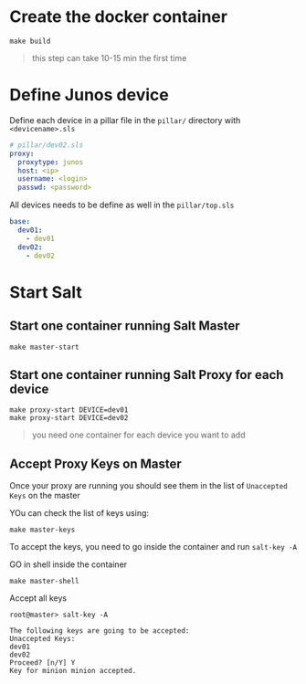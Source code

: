 # Create the docker container

```
make build
```
> this step can take 10-15 min the first time

# Define Junos device

Define each device in a pillar file in the `pillar/` directory with `<devicename>.sls`

```yaml
# pillar/dev02.sls
proxy:
  proxytype: junos
  host: <ip>
  username: <login>
  passwd: <password>
```

All devices needs to be define as well in the `pillar/top.sls`

```yaml
base:
  dev01:
    - dev01
  dev02:
    - dev02
```

# Start Salt

## Start one container running Salt Master

```
make master-start
```

## Start one container running Salt Proxy for each device

```
make proxy-start DEVICE=dev01
make proxy-start DEVICE=dev02
```
> you need one container for each device you want to add

## Accept Proxy Keys on Master

Once your proxy are running you should see them in the list of `Unaccepted Keys` on the master

YOu can check the list of keys using:
```
make master-keys
```

To accept the keys, you need to go inside the container and run `salt-key -A`

GO in shell inside the container
```
make master-shell
```

Accept all keys
```
root@master> salt-key -A

The following keys are going to be accepted:
Unaccepted Keys:
dev01
dev02
Proceed? [n/Y] Y
Key for minion minion accepted.
```
